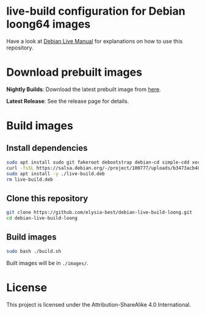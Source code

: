 # live-build configuration for Debian loong64 images

Have a look at [Debian Live Manual](https://live-team.pages.debian.net/live-manual/html/live-manual/index.en.html) for explanations on how to use this repository.

# Download prebuilt images

**Nightly Builds**: Download the latest prebuilt image from [here](https://nightly.link/elysia-best/debian-live-build-loong/workflows/build/master/Debian%20loong64%20live%20cd.zip).

**Latest Release**: See the release page for details.
# Build images

## Install dependencies

```bash
sudo apt install sudo git fakeroot debootstrap debian-cd simple-cdd xorriso squashfs-tools mtools curl jq -y
curl -fsSL https://salsa.debian.org/-/project/100777/uploads/b3473acb4822b01a94703259c0a7cf79/live-build_20251022_all.deb -o live-build.deb
sudo apt install -y ./live-build.deb
rm live-build.deb
```

## Clone this repository

```bash
git clone https://github.com/elysia-best/debian-live-build-loong.git
cd debian-live-build-loong
```

## Build images

```bash
sudo bash ./build.sh
```

Built images will be in `./images/`.

# License

This project is licensed under the Attribution-ShareAlike 4.0 International.
